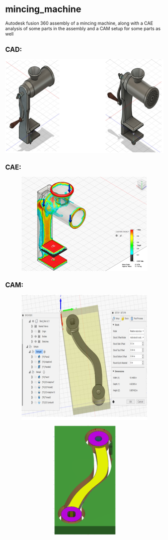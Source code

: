 # mincing_machine
Autodesk fusion 360 assembly of a mincing machine, along with a CAE analysis of some parts in the assembly and a CAM setup for some parts as well

## CAD:
<p align="center">
  <img src="images\CAD_Assembly.PNG" alt="alt text" width="600" height="300">
</p>

## CAE:
<p align="center">
  <img src="images\CAE_Sample.PNG" alt="alt text" width="400" height="300">
</p>

## CAM:
 <p align="center">
  <img src="images\CAM_sample_1.PNG" alt="alt text" width="400" height="400">
</p>

 <p align="center">
  <img src="images\CAM_sample_2.PNG" alt="alt text" width="200" height="350">
</p>


